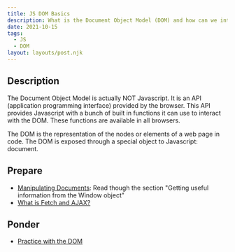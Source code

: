 ```yaml
---
title: JS DOM Basics
description: What is the Document Object Model (DOM) and how can we interact with it?
date: 2021-10-15
tags:
  - JS
  - DOM
layout: layouts/post.njk
---
```


## Description

The Document Object Model is actually NOT Javascript. It is an API (application programming interface) provided by the browser. This API provides Javascript with a bunch of built in functions it can use to interact with the DOM. These functions are available in all browsers.

The DOM is the representation of the nodes or elements of a web page in code. The DOM is exposed through a special object to Javascript: document.

## Prepare

- [Manipulating Documents](https://developer.mozilla.org/en-US/docs/Learn/JavaScript/Client-side_web_APIs/Manipulating_documents): Read though the section "Getting useful information from the Window object"
- [What is Fetch and AJAX?](prepare1/)

## Ponder

- [Practice with the DOM](ponder1/)
